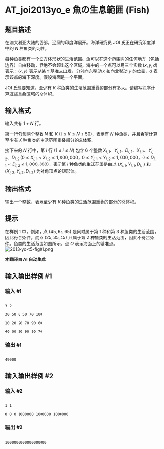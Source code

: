 # AT_joi2013yo_e 魚の生息範囲 (Fish)

## 题目描述

在澳大利亚大陆的西部，辽阔的印度洋展开。海洋研究员 JOI 氏正在研究印度洋中的 $N$ 种鱼类的习性。

每种鱼类都有一个立方体形状的生活范围。鱼可以在这个范围内的任何地方（包括边界）自由移动，但绝不会超出这个区域。海中的一个点可以用三个实数 $(x, y, d)$ 表示：$(x, y)$ 表示从某个基准点出发，分别向东移动 $x$ 和向北移动 $y$ 的位置，$d$ 表示该点的海下深度。假设海面是一个平面。

JOI 氏想要知道，至少有 $K$ 种鱼类的生活范围重叠的部分有多大。请编写程序计算这些重叠区域的总体积。

## 输入格式

输入共有 $1 + N$ 行。

第一行包含两个整数 $N$ 和 $K$ ($1 \leq K \leq N \leq 50$)，表示有 $N$ 种鱼类，并且希望计算至少有 $K$ 种鱼类的生活范围重叠部分的总体积。

接下来的 $N$ 行中，第 $i$ 行 ($1 \leq i \leq N$) 包含 $6$ 个整数 $X_{i,1}$、$Y_{i,1}$、$D_{i,1}$、$X_{i,2}$、$Y_{i,2}$、$D_{i,2}$ ($0 \leq X_{i,1} < X_{i,2} \leq 1,000,000$，$0 \leq Y_{i,1} < Y_{i,2} \leq 1,000,000$，$0 \leq D_{i,1} < D_{i,2} \leq 1,000,000$)，表示第 $i$ 种鱼类的生活范围是由以 $(X_{i,1}, Y_{i,1}, D_{i,1})$ 和 $(X_{i,2}, Y_{i,2}, D_{i,2})$ 为对角顶点的矩形体。

## 输出格式

输出一个整数，表示至少有 $K$ 种鱼类的生活范围重叠的部分的总体积。

## 提示
在样例 1 中，例如，点 $(45, 65, 65)$ 是同时属于第 $1$ 种和第 $3$ 种鱼类的生活范围，因此符合条件。而点 $(25, 35, 45)$ 只属于第 $2$ 种鱼类的生活范围，因此不符合条件。鱼类的生活范围如图所示。点 $O$ 表示海面上的基准点。![2013-yo-t5-fig01.png](https://img.atcoder.jp/joi2013yo/2013-yo-t5-fig01.png)

 **本翻译由 AI 自动生成**

## 输入输出样例 #1

### 输入 #1

```
3 2
30 50 0 50 70 100
10 20 20 70 90 60
40 60 20 90 90 70
```

### 输出 #1

```
49000
```

## 输入输出样例 #2

### 输入 #2

```
1 1
0 0 0 1000000 1000000 1000000
```

### 输出 #2

```
1000000000000000000
```
